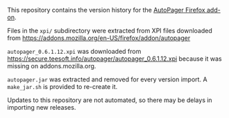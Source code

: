 This repository contains the version history for the [AutoPager Firefox add-on](https://addons.mozilla.org/en-US/firefox/addon/autopager/).

Files in the ``xpi/`` subdirectory were extracted from XPI files downloaded from
https://addons.mozilla.org/en-US/firefox/addon/autopager

``autopager_0.6.1.12.xpi`` was downloaded from https://secure.teesoft.info/autopager/autopager_0.6.1.12.xpi because it was missing on addons.mozilla.org.

``autopager.jar`` was extracted and removed for every version import.  A ``make_jar.sh`` is provided to re-create it.

Updates to this repository are not automated, so there may be delays in importing new releases.
